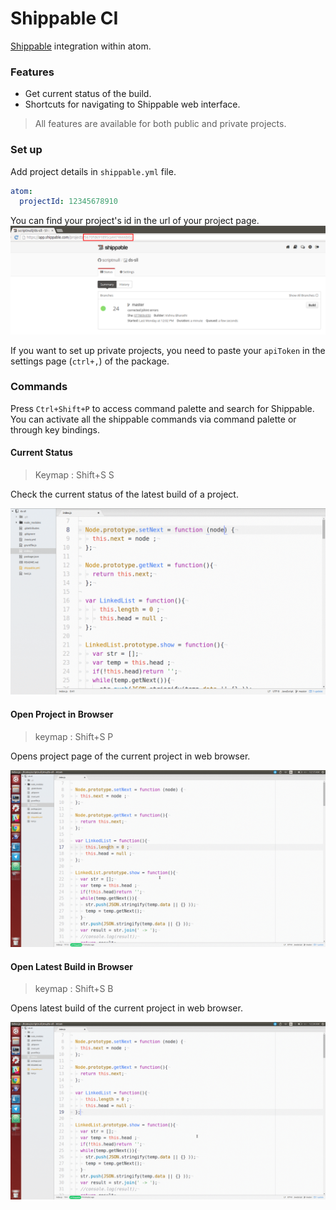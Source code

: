 # Shippable CI
[Shippable](https://shippable.com) integration within atom.

### Features
- Get current status of the build.
- Shortcuts for navigating to Shippable web interface.

> All features are available for both public and private projects.

### Set up
Add project details in `shippable.yml` file.

```yml
atom:
  projectId: 12345678910
```
You can find your project's id in the url of your project page.
![projectId](https://raw.githubusercontent.com/scriptnull/atom-shippable-ci/master/images/shippable_projectId.png)

If you want to set up private projects, you need to paste your `apiToken` in the settings page (`ctrl+,`) of the package.

### Commands
Press `Ctrl+Shift+P` to access command palette and search for Shippable.
You can activate all the shippable commands via command palette or through key bindings.

#### Current Status
> Keymap : Shift+S S

Check the current status of the latest build of a project.

![currentStatus](https://raw.githubusercontent.com/scriptnull/atom-shippable-ci/master/images/shippable_current_status.gif)

#### Open Project in Browser
> keymap : Shift+S P

Opens project page of the current project in web browser.

![openProject](https://raw.githubusercontent.com/scriptnull/atom-shippable-ci/master/images/shippable_open_project.gif)

#### Open Latest Build in Browser
> keymap : Shift+S B

Opens latest build of the current project in web browser.

![openBuild](https://raw.githubusercontent.com/scriptnull/atom-shippable-ci/master/images/shippable_open_build.gif)
